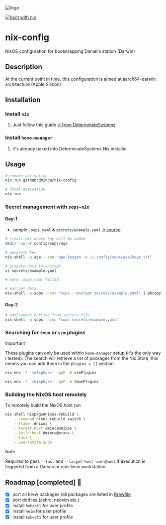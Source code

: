 ![logo](https://files.mastodon.social/media_attachments/files/112/151/054/369/403/173/original/a69d68a35ca9d4da.jpeg)

[![built with nix](https://img.shields.io/static/v1?logo=nixos&logoColor=white&label=&message=Built%20with%20Nix&color=41439a)](https://builtwithnix.org)

# nix-config
NixOS configuration for bootstrapping Daniel's station (Darwin)

## Description
At the current point in time, this configuration is aimed at aarch64-darwin architecture (Apple Silicon)

## Installation

### Install `nix`

1. Just follow this guide [&nearr;&nbsp;from DeterminateSystems][1]

### Install `home-manager`

1. it's already baked into DeterminateSystems Nix installer

## Usage

```sh
# remote activation
nix run github:dminca/nix-config

# local activation
nix run .
```

### Secret management with `sops-nix`

#### Day-1

- sample `.sops.yaml` & `secrets/example.yaml` [&nearr;&nbsp;source][4]

```sh
# create dir where key will be added
mkdir -vp ~/.config/sops/age

# generate key
nix-shell -p age --run "age-keygen -o ~/.config/sops/age/keys.txt"

# prepare data to encrypt
vi secrets/example.yaml

# have .sops.yaml filled

# encrypt data
nix-shell -p sops --run "sops --encrypt secrets/example.yaml" | pbcopy
```

#### Day-2

```sh
# add/remove entries from secrets file
nix-shell -p sops --run "sops secrets/example.yaml"
```

### Searching for `tmux` or `vim` plugins

> [!IMPORTANT]
> These plugins can only be used within `home-manager` setup (it's the only way I tested).
> The search will retrieve a list of packages from the Nix Store, this means
> you can add them in the `plugins = []` section

```sh
nix-env -f '<nixpkgs>' -qaP -A vimPlugins
```

```sh
nix-env -f '<nixpkgs>' -qaP -A tmuxPlugins
```

### Building the NixOS host remotely

To remotely build the NixOS host run

```sh
nix shell nixpkgs#nixos-rebuild \
    --command nixos-rebuild switch \
    --flake .#nixos \
    --target-host dminca@nixos \
    --build-host dminca@nixos \
    --fast \
    --use-remote-sudo
```

> [!NOTE]  
> Required to pass `--fast` and `--target-host user@host` if execution is triggered
> from a Darwin or non-linux workstation.

## Roadmap [completed] 🎉
- [x] port all brew packages (all packages are listed in [Brewfile](./Brewfile)
- [x] port dotfiles (zshrc, neovim etc.)
- [x] install `kubectl` for user profile
- [x] install `helm` for user profile
- [x] install `kubectx` for user profile

[1]: https://docs.determinate.systems/getting-started/individuals/
[2]: https://github.com/LnL7/nix-darwin
[4]: https://github.com/Mic92/sops-nix
